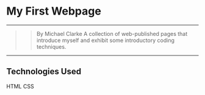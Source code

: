 # __My First Webpage__
***

>> By Michael Clarke
>> A collection of web-published pages that introduce myself and    exhibit some introductory coding techniques.
***
## Technologies Used
HTML
CSS







